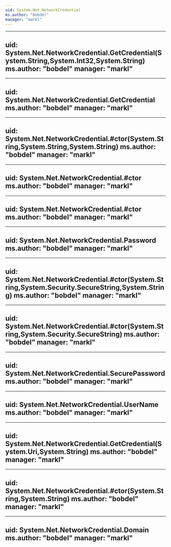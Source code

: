 ```yaml
---
uid: System.Net.NetworkCredential
ms.author: "bobdel"
manager: "markl"
---
```


---
uid: System.Net.NetworkCredential.GetCredential(System.String,System.Int32,System.String)
ms.author: "bobdel"
manager: "markl"
---

---
uid: System.Net.NetworkCredential.GetCredential
ms.author: "bobdel"
manager: "markl"
---

---
uid: System.Net.NetworkCredential.#ctor(System.String,System.String,System.String)
ms.author: "bobdel"
manager: "markl"
---

---
uid: System.Net.NetworkCredential.#ctor
ms.author: "bobdel"
manager: "markl"
---

---
uid: System.Net.NetworkCredential.#ctor
ms.author: "bobdel"
manager: "markl"
---

---
uid: System.Net.NetworkCredential.Password
ms.author: "bobdel"
manager: "markl"
---

---
uid: System.Net.NetworkCredential.#ctor(System.String,System.Security.SecureString,System.String)
ms.author: "bobdel"
manager: "markl"
---

---
uid: System.Net.NetworkCredential.#ctor(System.String,System.Security.SecureString)
ms.author: "bobdel"
manager: "markl"
---

---
uid: System.Net.NetworkCredential.SecurePassword
ms.author: "bobdel"
manager: "markl"
---

---
uid: System.Net.NetworkCredential.UserName
ms.author: "bobdel"
manager: "markl"
---

---
uid: System.Net.NetworkCredential.GetCredential(System.Uri,System.String)
ms.author: "bobdel"
manager: "markl"
---

---
uid: System.Net.NetworkCredential.#ctor(System.String,System.String)
ms.author: "bobdel"
manager: "markl"
---

---
uid: System.Net.NetworkCredential.Domain
ms.author: "bobdel"
manager: "markl"
---
